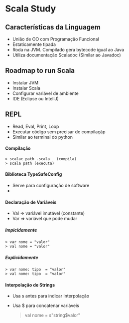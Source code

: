 # Scala Study

## Características da Linguagem
- União de OO com Programação Funcional
- Estaticamente tipada
- Roda na JVM. Compilado gera bytecode igual ao Java
- Utiliza documentação Scaladoc (Similar ao Javadoc)


## Roadmap to run Scala
- Instalar JVM
- Instalar Scala
- Configurar variável de ambiente
- IDE (Eclipse ou IntellJ) 
  

## REPL
- Read, Eval, Print, Loop
- Executar código sem precisar de compilaçãp
- Similar ao terminal do python

#### Compilação

    > scalac path .scala   (compila)
    > scala path (executa)

#### Biblioteca TypeSafeConfig

- Serve para configuração de software
- 


#### Declaração de Variáveis

- Val => variável imutável (constante)
- Var => variável que pode mudar

##### Impicidamente 
    > var nome = "valor"
    > val nome = "valor"

##### Explicidamente
    > var nome: tipo  = "valor"
    > val nome: tipo  = "valor"
#### Interpolação de Strings

- Usa s antes para indicar interpolação
- Usa $ para concatenar variáveis
    
    > val nome = s"string$valor"





